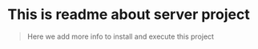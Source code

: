 # This is readme about server project



> Here we add more info to install and execute this project
